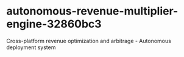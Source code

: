 # autonomous-revenue-multiplier-engine-32860bc3
Cross-platform revenue optimization and arbitrage - Autonomous deployment system
